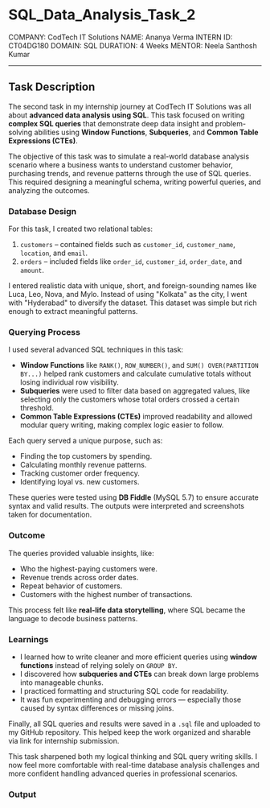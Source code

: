 # SQL_Data_Analysis_Task_2

COMPANY: CodTech IT Solutions
NAME: Ananya Verma 
INTERN ID: CT04DG180 
DOMAIN: SQL
DURATION: 4 Weeks
MENTOR: Neela Santhosh Kumar

---

## Task Description

The second task in my internship journey at CodTech IT Solutions was all about **advanced data analysis using SQL**. This task focused on writing **complex SQL queries** that demonstrate deep data insight and problem-solving abilities using **Window Functions**, **Subqueries**, and **Common Table Expressions (CTEs)**.

The objective of this task was to simulate a real-world database analysis scenario where a business wants to understand customer behavior, purchasing trends, and revenue patterns through the use of SQL queries. This required designing a meaningful schema, writing powerful queries, and analyzing the outcomes.

### Database Design

For this task, I created two relational tables:
1. `customers` – contained fields such as `customer_id`, `customer_name`, `location`, and `email`.
2. `orders` – included fields like `order_id`, `customer_id`, `order_date`, and `amount`.

I entered realistic data with unique, short, and foreign-sounding names like Luca, Leo, Nova, and Mylo. Instead of using "Kolkata" as the city, I went with "Hyderabad" to diversify the dataset. This dataset was simple but rich enough to extract meaningful patterns.

### Querying Process

I used several advanced SQL techniques in this task:

- **Window Functions** like `RANK()`, `ROW_NUMBER()`, and `SUM() OVER(PARTITION BY...)` helped rank customers and calculate cumulative totals without losing individual row visibility.
- **Subqueries** were used to filter data based on aggregated values, like selecting only the customers whose total orders crossed a certain threshold.
- **Common Table Expressions (CTEs)** improved readability and allowed modular query writing, making complex logic easier to follow.

Each query served a unique purpose, such as:
- Finding the top customers by spending.
- Calculating monthly revenue patterns.
- Tracking customer order frequency.
- Identifying loyal vs. new customers.

These queries were tested using **DB Fiddle** (MySQL 5.7) to ensure accurate syntax and valid results. The outputs were interpreted and screenshots taken for documentation.

### Outcome

The queries provided valuable insights, like:
- Who the highest-paying customers were.
- Revenue trends across order dates.
- Repeat behavior of customers.
- Customers with the highest number of transactions.

This process felt like **real-life data storytelling**, where SQL became the language to decode business patterns.

### Learnings

- I learned how to write cleaner and more efficient queries using **window functions** instead of relying solely on `GROUP BY`.
- I discovered how **subqueries and CTEs** can break down large problems into manageable chunks.
- I practiced formatting and structuring SQL code for readability.
- It was fun experimenting and debugging errors — especially those caused by syntax differences or missing joins.

Finally, all SQL queries and results were saved in a `.sql` file and uploaded to my GitHub repository. This helped keep the work organized and sharable via link for internship submission.

This task sharpened both my logical thinking and SQL query writing skills. I now feel more comfortable with real-time database analysis challenges and more confident handling advanced queries in professional scenarios.

### Output
